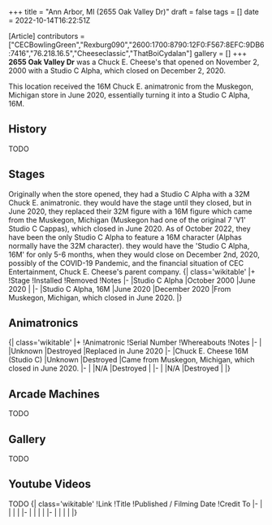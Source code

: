 +++
title = "Ann Arbor, MI (2655 Oak Valley Dr)"
draft = false
tags = []
date = 2022-10-14T16:22:51Z

[Article]
contributors = ["CECBowlingGreen","Rexburg090","2600:1700:8790:12F0:F567:8EFC:9DB6:7416","76.218.16.5","Cheeseclassic","ThatBoiCydalan"]
gallery = []
+++
**2655 Oak Valley Dr** was a Chuck E. Cheese's that opened on November 2, 2000 with a Studio C Alpha, which closed on December 2, 2020.

This location received the 16M Chuck E. animatronic from the Muskegon, Michigan store in June 2020, essentially turning it into a Studio C Alpha, 16M.

## History ##
TODO

## Stages ##
Originally when the store opened, they had a Studio C Alpha with a 32M Chuck E. animatronic. they would have the stage until they closed, but in June 2020, they replaced their 32M figure with a 16M figure which came from the Muskegon, Michigan (Muskegon had one of the original 7 'V1' Studio C Cappas), which closed in June 2020. As of October 2022, they have been the only Studio C Alpha to feature a 16M character (Alphas normally have the 32M character). they would have the 'Studio C Alpha, 16M' for only 5-6 months, when they would close on December 2nd, 2020, possibly of the COVID-19 Pandemic, and the financial situation of CEC Entertainment, Chuck E. Cheese's parent company.
{| class='wikitable'
|+
!Stage
!Installed
!Removed
!Notes
|-
|Studio C Alpha
|October 2000
|June 2020
|
|-
|Studio C Alpha, 16M
|June 2020
|December 2020
|From Muskegon, Michigan, which closed in June 2020.
|}

## Animatronics ##
{| class='wikitable'
|+
!Animatronic
!Serial Number
!Whereabouts
!Notes
|-
|
|Unknown
|Destroyed
|Replaced in June 2020
|-
|Chuck E. Cheese 16M (Studio C)
|Unknown
|Destroyed
|Came from Muskegon, Michigan, which closed in June 2020.
|-
|
|N/A
|Destroyed
|
|-
|
|N/A
|Destroyed
|
|}

## Arcade Machines ##
TODO

## Gallery ##
TODO

## Youtube Videos ##
TODO
{| class='wikitable'
!Link
!Title
!Published / Filming Date
!Credit To
|-
|
|
|
|
|-
|
|
|
|
|-
|
|
|
|
|}